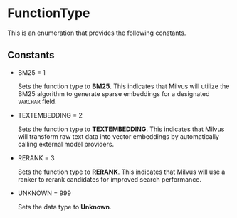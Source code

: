 # FunctionType

This is an enumeration that provides the following constants.

## Constants

-  BM25 = 1

    Sets the function type to **BM25**. This indicates that Milvus will utilize the BM25 algorithm to generate sparse embeddings for a designated `VARCHAR` field.

- TEXTEMBEDDING = 2

    Sets the function type to **TEXTEMBEDDING**. This indicates that Milvus will transform raw text data into vector embeddings by automatically calling external model providers.

- RERANK = 3

    Sets the function type to **RERANK**. This indicates that Milvus will use a ranker to rerank candidates for improved search performance.

- UNKNOWN = 999

    Sets the data type to **Unknown**.